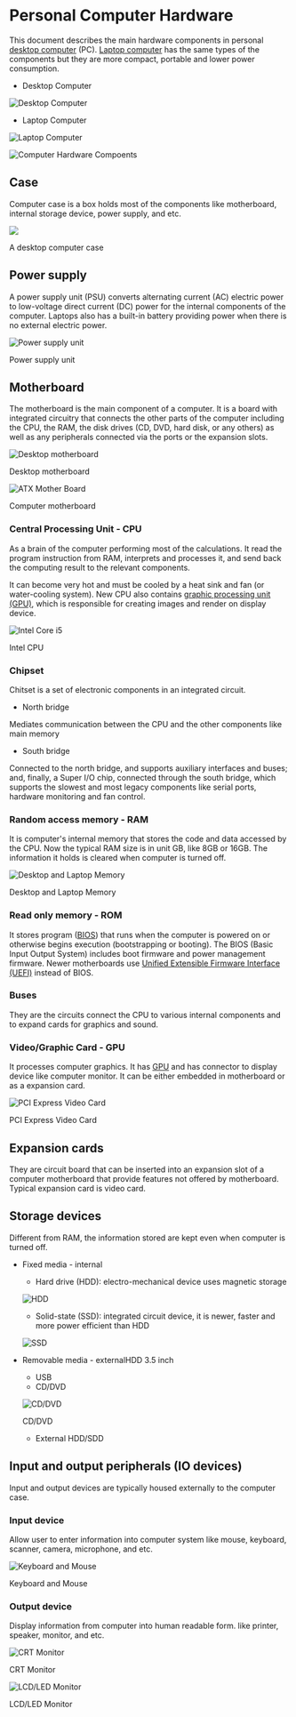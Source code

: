 # Personal Computer Hardware

This document describes the main hardware components in personal [desktop computer](https://en.wikipedia.org/wiki/Desktop_computer) (PC). [Laptop computer](https://en.wikipedia.org/wiki/Laptop) has the same types of the components but they are more compact, portable and lower power consumption.

- Desktop Computer

![Desktop Computer](Desktop_computer_0.png)

- Laptop Computer

![Laptop Computer](Lenovo_laptop_1.jpg)

![Computer Hardware Compoents](computer_hardware_components_2.jpg)

## Case

Computer case is a box holds most of the components like motherboard, internal storage device, power supply, and etc.

![](case.jpeg)

A desktop computer case

## Power supply

A power supply unit (PSU) converts alternating current (AC) electric power to low-voltage direct current (DC) power for the internal components of the computer. Laptops also has a built-in battery providing power when there is no external electric power.

![Power supply unit](psu.jpeg)

Power supply unit

## Motherboard

The motherboard is the main component of a computer. It is a board with integrated circuitry that connects the other parts of the computer including the CPU, the RAM, the disk drives (CD, DVD, hard disk, or any others) as well as any peripherals connected via the ports or the expansion slots.

![Desktop motherboard​​​​​](motherboard-500x500.jpg)

Desktop motherboard​​​​​

![ATX Mother Board](atx-mother-board-500x500_0.jpg)

Computer motherboard


### Central Processing Unit - CPU

As a brain of the computer performing most of the calculations. It read the program instruction from RAM, interprets and processes it, and send back the computing result to the relevant components.

It can become very hot and must be cooled by a heat sink and fan (or water-cooling system). New CPU also contains [graphic processing unit (GPU)](https://en.wikipedia.org/wiki/Graphics_processing_unit), which is responsible for creating images  and render on display device.

![Intel Core i5](intel-core-i5.jpg)

Intel CPU

### Chipset

Chitset is a set of electronic components in an integrated circuit.

- North bridge

Mediates communication between the CPU and the other components like main memory

- South bridge

Connected to the north bridge, and supports auxiliary interfaces and buses; and, finally, a Super I/O chip, connected through the south bridge, which supports the slowest and most legacy components like serial ports, hardware monitoring and fan control.

### Random access memory - RAM

It is computer's internal memory that stores the code and data accessed by the CPU. Now the typical RAM size is in unit GB, like 8GB or 16GB. The information it holds is cleared when computer is turned off.

![Desktop and Laptop Memory](ram.jpg)

Desktop and Laptop Memory

### Read only memory - ROM

It stores program ([BIOS](https://en.wikipedia.org/wiki/BIOS)) that runs when the computer is powered on or otherwise begins execution (bootstrapping or booting). The BIOS (Basic Input Output System) includes boot firmware and power management firmware. Newer motherboards use [Unified Extensible Firmware Interface (UEFI)](https://en.wikipedia.org/wiki/Unified_Extensible_Firmware_Interface) instead of BIOS.

### Buses

They are the circuits connect the CPU to various internal components and to expand cards for graphics and sound.

### Video/Graphic Card - GPU

It processes computer graphics. It has [GPU](https://en.wikipedia.org/wiki/Graphics_processing_unit) and has connector to display device like computer monitor. It can be either embedded in motherboard or as a expansion card.

![PCI Express Video Card](pcie-video-card.jpg)

PCI Express Video Card

## Expansion cards

They are circuit board that can be inserted into an expansion slot of a computer motherboard that provide features not offered by motherboard. Typical expansion card is video card.

## Storage devices

Different from RAM, the information stored are kept even when computer is turned off.

- Fixed media - internal
    - Hard drive (HDD): electro-mechanical device uses magnetic storage
    
    ![HDD](hdd.jpeg)

    - Solid-state (SSD): integrated circuit device, it is newer, faster and more power efficient than HDD

    ![SSD](2.5in_SATA_SSD_1.jpg)

- Removable media - externalHDD 3.5 inch
    - USB
    - CD/DVD

    ![CD/DVD](CDR_0.jpg)

    CD/DVD

    - External HDD/SDD

## Input and output peripherals (IO devices)

Input and output devices are typically housed externally to the computer case.

### Input device

Allow user to enter information into computer system like mouse, keyboard, scanner, camera, microphone, and etc.

![Keyboard and Mouse](keyboard_mouse.jpg)

Keyboard and Mouse

### Output device

Display information from computer into human readable form. like printer, speaker, monitor, and etc.

![CRT Monitor](monitor_crt.jpeg)

CRT Monitor

![LCD/LED Monitor](monitor_lcd.jpeg)

LCD/LED Monitor

